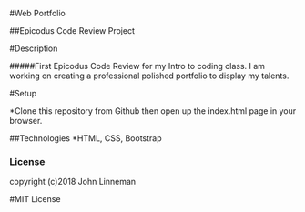 #Web Portfolio

##Epicodus Code Review Project

#Description

#####First Epicodus Code Review for my Intro to coding class. I am working on creating a professional polished portfolio to display my talents.

#Setup

*Clone this repository from Github then open up the index.html page in your browser.

##Technologies
*HTML, CSS, Bootstrap

### License
copyright (c)2018 John Linneman

#MIT License
